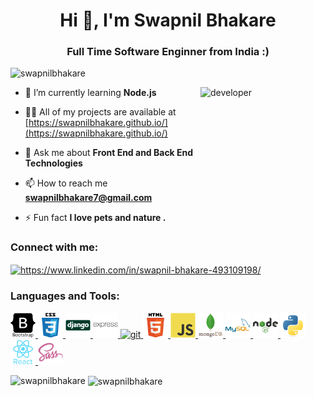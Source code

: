 <h1 align="center">Hi 👋, I'm Swapnil Bhakare</h1>
<h3 align="center">Full Time Software Enginner from India :)</h3>

<p align="left"> <img src="https://komarev.com/ghpvc/?username=swapnilbhakare&label=Profile%20views&color=0e75b6&style=flat" alt="swapnilbhakare" /> </p>
<img src="https://media.giphy.com/media/H83F4AfL798AmtKXIL/giphy.gif" width="200" height="200" align="right" alt="developer"/>

- 🌱 I’m currently learning **Node.js**

- 👨‍💻 All of my projects are available at [https://swapnilbhakare.github.io/](https://swapnilbhakare.github.io/)

- 💬 Ask me about **Front End and Back End Technologies**

- 📫 How to reach me **swapnilbhakare7@gmail.com**

- ⚡ Fun fact **I love pets and nature .**

<h3 align="left">Connect with me:</h3>
<p align="left">

<a href="https://linkedin.com/in/https://www.linkedin.com/in/swapnil-bhakare-493109198/" target="blank"><img align="center" src="https://cdn.jsdelivr.net/npm/simple-icons@3.0.1/icons/linkedin.svg" alt="https://www.linkedin.com/in/swapnil-bhakare-493109198/" height="30" width="40" /></a>
</p>

<h3 align="left">Languages and Tools:</h3>
<p align="left"> <a href="https://getbootstrap.com" target="_blank"> <img src="https://raw.githubusercontent.com/devicons/devicon/master/icons/bootstrap/bootstrap-plain-wordmark.svg" alt="bootstrap" width="40" height="40"/> </a> <a href="https://www.w3schools.com/css/" target="_blank"> <img src="https://raw.githubusercontent.com/devicons/devicon/master/icons/css3/css3-original-wordmark.svg" alt="css3" width="40" height="40"/> </a> <a href="https://www.djangoproject.com/" target="_blank"> <img src="https://raw.githubusercontent.com/devicons/devicon/master/icons/django/django-original.svg" alt="django" width="40" height="40"/> </a> <a href="https://expressjs.com" target="_blank"> <img src="https://raw.githubusercontent.com/devicons/devicon/master/icons/express/express-original-wordmark.svg" alt="express" width="40" height="40"/> </a> <a href="https://git-scm.com/" target="_blank"> <img src="https://www.vectorlogo.zone/logos/git-scm/git-scm-icon.svg" alt="git" width="40" height="40"/> </a> <a href="https://www.w3.org/html/" target="_blank"> <img src="https://raw.githubusercontent.com/devicons/devicon/master/icons/html5/html5-original-wordmark.svg" alt="html5" width="40" height="40"/> </a> <a href="https://developer.mozilla.org/en-US/docs/Web/JavaScript" target="_blank"> <img src="https://raw.githubusercontent.com/devicons/devicon/master/icons/javascript/javascript-original.svg" alt="javascript" width="40" height="40"/> </a> <a href="https://www.mongodb.com/" target="_blank"> <img src="https://raw.githubusercontent.com/devicons/devicon/master/icons/mongodb/mongodb-original-wordmark.svg" alt="mongodb" width="40" height="40"/> </a> <a href="https://www.mysql.com/" target="_blank"> <img src="https://raw.githubusercontent.com/devicons/devicon/master/icons/mysql/mysql-original-wordmark.svg" alt="mysql" width="40" height="40"/> </a> <a href="https://nodejs.org" target="_blank"> <img src="https://raw.githubusercontent.com/devicons/devicon/master/icons/nodejs/nodejs-original-wordmark.svg" alt="nodejs" width="40" height="40"/> </a> <a href="https://www.python.org" target="_blank"> <img src="https://raw.githubusercontent.com/devicons/devicon/master/icons/python/python-original.svg" alt="python" width="40" height="40"/> </a> <a href="https://reactjs.org/" target="_blank"> <img src="https://raw.githubusercontent.com/devicons/devicon/master/icons/react/react-original-wordmark.svg" alt="react" width="40" height="40"/> </a> <a href="https://sass-lang.com" target="_blank"> <img src="https://raw.githubusercontent.com/devicons/devicon/master/icons/sass/sass-original.svg" alt="sass" width="40" height="40"/> </a> </p>

<p><img align="left" src="https://github-readme-stats.vercel.app/api/top-langs?username=swapnilbhakare&show_icons=true&locale=en&layout=compact" alt="swapnilbhakare" /></p>

<p>&nbsp;<img align="center" src="https://github-readme-stats.vercel.app/api?username=swapnilbhakare&show_icons=true&locale=en" alt="swapnilbhakare" /></p>

